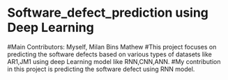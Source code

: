 # Software_defect_prediction using Deep Learning
#Main Contributors: Myself, Milan Bins Mathew
#This project focuses on predicting the software defects based on various types of datasets like AR1,JM1 using deep Learning model like RNN,CNN,ANN.
#My contribution in this project is predicting the software defect using RNN model.
